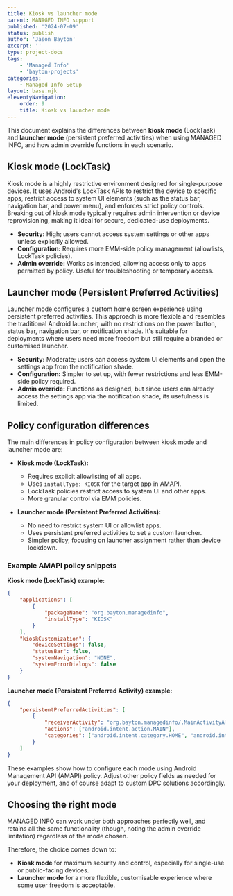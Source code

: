 ```yaml
---
title: Kiosk vs launcher mode
parent: MANAGED INFO support
published: '2024-07-09'
status: publish
author: 'Jason Bayton'
excerpt: ''
type: project-docs
tags: 
    - 'Managed Info'
    - 'bayton-projects'
categories: 
    - Managed Info Setup
layout: base.njk
eleventyNavigation: 
    order: 9
    title: Kiosk vs launcher mode
---
```


This document explains the differences between **kiosk mode** (LockTask) and **launcher mode** (persistent preferred activities) when using MANAGED INFO, and how admin override functions in each scenario.

## Kiosk mode (LockTask)

Kiosk mode is a highly restrictive environment designed for single-purpose devices. It uses Android's LockTask APIs to restrict the device to specific apps, restrict access to system UI elements (such as the status bar, navigation bar, and power menu), and enforces strict policy controls. Breaking out of kiosk mode typically requires admin intervention or device reprovisioning, making it ideal for secure, dedicated-use deployments.

- **Security:** High; users cannot access system settings or other apps unless explicitly allowed.
- **Configuration:** Requires more EMM-side policy management (allowlists, LockTask policies).
- **Admin override:** Works as intended, allowing access only to apps permitted by policy. Useful for troubleshooting or temporary access.

## Launcher mode (Persistent Preferred Activities)

Launcher mode configures a custom home screen experience using persistent preferred activities. This approach is more flexible and resembles the traditional Android launcher, with no restrictions on the power button, status bar, navigation bar, or notification shade. It's suitable for deployments where users need more freedom but still require a branded or customised launcher.

- **Security:** Moderate; users can access system UI elements and open the settings app from the notification shade.
- **Configuration:** Simpler to set up, with fewer restrictions and less EMM-side policy required.
- **Admin override:** Functions as designed, but since users can already access the settings app via the notification shade, its usefulness is limited.

## Policy configuration differences

The main differences in policy configuration between kiosk mode and launcher mode are:

- **Kiosk mode (LockTask):**
    - Requires explicit allowlisting of all apps.
    - Uses `installType: KIOSK` for the target app in AMAPI.
    - LockTask policies restrict access to system UI and other apps.
    - More granular control via EMM policies.

- **Launcher mode (Persistent Preferred Activities):**
    - No need to restrict system UI or allowlist apps.
    - Uses persistent preferred activities to set a custom launcher.
    - Simpler policy, focusing on launcher assignment rather than device lockdown.

### Example AMAPI policy snippets

**Kiosk mode (LockTask) example:**
```json
{
    "applications": [
        {
            "packageName": "org.bayton.managedinfo",
            "installType": "KIOSK"
        }
    ],
    "kioskCustomization": {
        "deviceSettings": false,
        "statusBar": false,
        "systemNavigation": "NONE",
        "systemErrorDialogs": false
    }
}
```

**Launcher mode (Persistent Preferred Activity) example:**
```json
{
    "persistentPreferredActivities": [
        {
            "receiverActivity": "org.bayton.managedinfo/.MainActivityAlias",
            "actions": ["android.intent.action.MAIN"],
            "categories": ["android.intent.category.HOME", "android.intent.category.DEFAULT"]
        }
    ]
}
```

These examples show how to configure each mode using Android Management API (AMAPI) policy. Adjust other policy fields as needed for your deployment, and of course adapt to custom DPC solutions accordingly.

## Choosing the right mode

MANAGED INFO can work under both approaches perfectly well, and retains all the same functionality (though, noting the admin override limitation) regardless of the mode chosen.

Therefore, the choice comes down to:

- **Kiosk mode** for maximum security and control, especially for single-use or public-facing devices.
- **Launcher mode** for a more flexible, customisable experience where some user freedom is acceptable.
